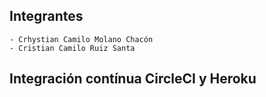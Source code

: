 ## Integrantes	

    - Crhystian Camilo Molano Chacón
    - Cristian Camilo Ruiz Santa

## Integración contínua CircleCI y Heroku
